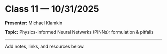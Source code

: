 # Class 11 — 10/31/2025

**Presenter:** Michael Klamkin

**Topic:** Physics-Informed Neural Networks (PINNs): formulation & pitfalls

---

Add notes, links, and resources below.

